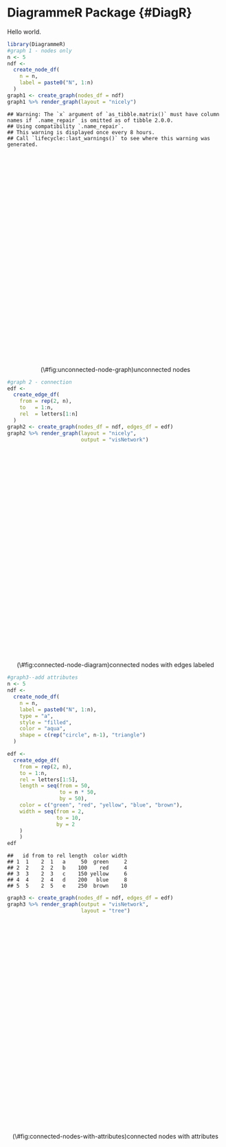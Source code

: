 # DiagrammeR Package {#DiagR}

Hello world.


```r
library(DiagrammeR)
#graph 1 - nodes only
n <- 5
ndf <-
  create_node_df(
    n = n,
    label = paste0("N", 1:n)
  )
graph1 <- create_graph(nodes_df = ndf)
graph1 %>% render_graph(layout = "nicely")
```

```
## Warning: The `x` argument of `as_tibble.matrix()` must have column names if `.name_repair` is omitted as of tibble 2.0.0.
## Using compatibility `.name_repair`.
## This warning is displayed once every 8 hours.
## Call `lifecycle::last_warnings()` to see where this warning was generated.
```

<div class="figure" style="text-align: center">
<!--html_preserve--><div id="htmlwidget-86a50f3521719c6acc3b" style="width:50%;height:480px;" class="grViz html-widget"></div>
<script type="application/json" data-for="htmlwidget-86a50f3521719c6acc3b">{"x":{"diagram":"digraph {\n\ngraph [layout = \"neato\",\n       outputorder = \"edgesfirst\",\n       bgcolor = \"white\"]\n\nnode [fontname = \"Helvetica\",\n      fontsize = \"10\",\n      shape = \"circle\",\n      fixedsize = \"true\",\n      width = \"0.5\",\n      style = \"filled\",\n      fillcolor = \"aliceblue\",\n      color = \"gray70\",\n      fontcolor = \"gray50\"]\n\nedge [fontname = \"Helvetica\",\n     fontsize = \"8\",\n     len = \"1.5\",\n     color = \"gray80\",\n     arrowsize = \"0.5\"]\n\n  \"1\" [label = \"N1\", fillcolor = \"#F0F8FF\", fontcolor = \"#000000\", pos = \"122.874244977094,113.476330835609!\"] \n  \"2\" [label = \"N2\", fillcolor = \"#F0F8FF\", fontcolor = \"#000000\", pos = \"122.100159599203,115.976353478367!\"] \n  \"3\" [label = \"N3\", fillcolor = \"#F0F8FF\", fontcolor = \"#000000\", pos = \"124.204154323303,114.397963956837!\"] \n  \"4\" [label = \"N4\", fillcolor = \"#F0F8FF\", fontcolor = \"#000000\", pos = \"121.574868217214,114.439330968591!\"] \n  \"5\" [label = \"N5\", fillcolor = \"#F0F8FF\", fontcolor = \"#000000\", pos = \"123.721667393073,115.951431140286!\"] \n}","config":{"engine":"dot","options":null}},"evals":[],"jsHooks":[]}</script><!--/html_preserve-->
<p class="caption">(\#fig:unconnected-node-graph)unconnected nodes</p>
</div>


```r
#graph 2 - connection
edf <-
  create_edge_df(
    from = rep(2, n),
    to   = 1:n,
    rel  = letters[1:n]
  )
graph2 <- create_graph(nodes_df = ndf, edges_df = edf)
graph2 %>% render_graph(layout = "nicely",
                        output = "visNetwork")
```

<div class="figure" style="text-align: center">
<!--html_preserve--><div id="htmlwidget-9dbca9e3b52bfc906fb9" style="width:50%;height:480px;" class="visNetwork html-widget"></div>
<script type="application/json" data-for="htmlwidget-9dbca9e3b52bfc906fb9">{"x":{"nodes":{"id":[1,2,3,4,5],"group":[null,null,null,null,null],"label":["N1","N2","N3","N4","N5"]},"edges":{"id":[1,2,3,4,5],"from":[2,2,2,2,2],"to":[1,2,3,4,5],"label":["a","b","c","d","e"]},"nodesToDataframe":true,"edgesToDataframe":true,"options":{"width":"100%","height":"100%","nodes":{"shape":"dot"},"manipulation":{"enabled":false},"edges":{"arrows":{"to":{"enabled":true,"scaleFactor":1}}},"physics":{"solver":"barnesHut","stabilization":{"enabled":true,"onlyDynamicEdges":false,"fit":true}},"layout":{"improvedLayout":true}},"groups":[null],"width":null,"height":null,"idselection":{"enabled":false},"byselection":{"enabled":false},"main":null,"submain":null,"footer":null,"background":"rgba(0, 0, 0, 0)"},"evals":[],"jsHooks":[]}</script><!--/html_preserve-->
<p class="caption">(\#fig:connected-node-diagram)connected nodes with edges labeled</p>
</div>


```r
#graph3--add attributes
n <- 5
ndf <-
  create_node_df(
    n = n,
    label = paste0("N", 1:n),
    type = "a",
    style = "filled",
    color = "aqua",
    shape = c(rep("circle", n-1), "triangle")
  )

edf <-
  create_edge_df(
    from = rep(2, n),
    to = 1:n,
    rel = letters[1:5],
    length = seq(from = 50,
                 to = n * 50,
                 by = 50),
    color = c("green", "red", "yellow", "blue", "brown"),
    width = seq(from = 2, 
                to = 10, 
                by = 2
    )
    )
edf
```

```
##   id from to rel length  color width
## 1  1    2  1   a     50  green     2
## 2  2    2  2   b    100    red     4
## 3  3    2  3   c    150 yellow     6
## 4  4    2  4   d    200   blue     8
## 5  5    2  5   e    250  brown    10
```

```r
graph3 <- create_graph(nodes_df = ndf, edges_df = edf)
graph3 %>% render_graph(output = "visNetwork",
                        layout = "tree")
```

<div class="figure" style="text-align: center">
<!--html_preserve--><div id="htmlwidget-466e5725bf2c80eba98a" style="width:50%;height:480px;" class="visNetwork html-widget"></div>
<script type="application/json" data-for="htmlwidget-466e5725bf2c80eba98a">{"x":{"nodes":{"id":[1,2,3,4,5],"group":["a","a","a","a","a"],"label":["N1","N2","N3","N4","N5"],"style":["filled","filled","filled","filled","filled"],"color":["aqua","aqua","aqua","aqua","aqua"],"shape":["circle","circle","circle","circle","triangle"]},"edges":{"id":[1,2,3,4,5],"from":[2,2,2,2,2],"to":[1,2,3,4,5],"label":["a","b","c","d","e"],"length":[50,100,150,200,250],"color":["green","red","yellow","blue","brown"],"width":[2,4,6,8,10]},"nodesToDataframe":true,"edgesToDataframe":true,"options":{"width":"100%","height":"100%","nodes":{"shape":"dot"},"manipulation":{"enabled":false},"edges":{"arrows":{"to":{"enabled":true,"scaleFactor":1}}},"physics":{"solver":"barnesHut","stabilization":{"enabled":true,"onlyDynamicEdges":false,"fit":true}},"layout":{"improvedLayout":true}},"groups":["a"],"width":null,"height":null,"idselection":{"enabled":false},"byselection":{"enabled":false},"main":null,"submain":null,"footer":null,"background":"rgba(0, 0, 0, 0)"},"evals":[],"jsHooks":[]}</script><!--/html_preserve-->
<p class="caption">(\#fig:connected-nodes-with-attributes)connected nodes with attributes</p>
</div>

